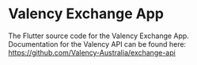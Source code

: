 # Valency Exchange App
The Flutter source code for the Valency Exchange App. <br>
Documentation for the Valency API can be found here: https://github.com/Valency-Australia/exchange-api
